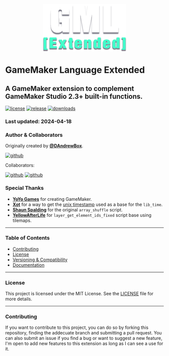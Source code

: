 <p align="center">
  <img src="./logo.png" />
</p>

# GameMaker Language Extended

## A GameMaker extension to complement GameMaker Studio 2.3+ built-in functions.

[![license](https://img.shields.io/github/license/DAndrewBox/GML-Extended)](LICENSE)
[![release](https://img.shields.io/github/v/release/DAndrewBox/GML-Extended)](https://github.com/DAndrewBox/GML-Extended)
[![downloads](https://img.shields.io/github/downloads/DAndrewBox/GML-Extended/total)](https://github.com/DAndrewBox/GML-Extended/releases)

### Last updated: 2024-04-18

### Author & Collaborators

Originally created by [**@DAndrewBox**](https://twitter.com/DAndrewBox_).

[![github](https://img.shields.io/badge/DAndrewBox-000?style=for-the-badge&logo=github&label=Github&logoColor=white)](https://github.com/DAndrewBox)

Collaborators:

[![github](https://img.shields.io/badge/Shynif-000?style=for-the-badge&logo=github&label=Github&logoColor=white)](https://github.com/Shynif)
[![github](https://img.shields.io/badge/Gizmo199-000?style=for-the-badge&logo=github&label=Github&logoColor=white)](https://github.com/Gizmo199)

### Special Thanks

- [**YoYo Games**](https://www.yoyogames.com/) for creating GameMaker.
- [**Xot**](https://twitter.com/xotmatrix) for a way to get the [unix timestamp](https://www.gmlscripts.com/script/unix_timestamp) used as a base for the `lib_time`.
- [**Shaun Spalding**](https://twitter.com/shaunspalding) for the original `array_shuffle` script.
- [**YellowAfterLife**](https://yal.cc) for `layer_get_element_ids_fixed` script base using tilemaps.

---

### Table of Contents
- [Contributing](#contributing)
- [License](#license)
- [Versioning & Compatibility](/wiki/Getting-Started)
- [Documentation](/wiki/Documentation)

---

### License

This project is licensed under the MIT License. See the [LICENSE](LICENSE) file for more details.

---

### Contributing

If you want to contribute to this project, you can do so by forking this repository, finding the addecuate branch and submitting a pull request.
You can also submit an issue if you find a bug or want to suggest a new feature, I'm open to add new features to this extension as long as I can see a use for it.
